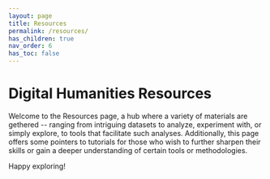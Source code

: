 ```yaml
---
layout: page
title: Resources
permalink: /resources/
has_children: true
nav_order: 6
has_toc: false
---
```


# Digital Humanities Resources

Welcome to the Resources page, a hub where a variety of materials are gethered -- ranging from intriguing datasets to analyze, experiment with, or simply explore, to tools that facilitate such analyses. Additionally, this page offers some pointers to tutorials for those who wish to further sharpen their skills or gain a deeper understanding of certain tools or methodologies. <br>

Happy exploring!
